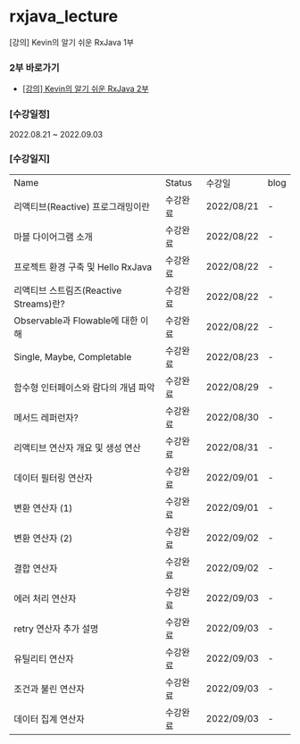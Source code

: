 # rxjava_lecture
[강의] Kevin의 알기 쉬운 RxJava 1부

### 2부 바로가기
* [[강의] Kevin의 알기 쉬운 RxJava 2부](https://github.com/westssun/rxjava-lecture-2)

### [수강일정]
2022.08.21 ~ 2022.09.03
   
### [수강일지]
| | | | |
|-|-|-|-|
|Name|Status|수강일|blog|
|리액티브(Reactive) 프로그래밍이란|수강완료|2022/08/21|-|
|마블 다이어그램 소개|수강완료|2022/08/22|-|
|프로젝트 환경 구축 및 Hello RxJava|수강완료|2022/08/22|-|
|리액티브 스트림즈(Reactive Streams)란?|수강완료|2022/08/22|-|
|Observable과 Flowable에 대한 이해|수강완료|2022/08/22|-|
|Single, Maybe, Completable|수강완료|2022/08/23|-|
|함수형 인터페이스와 람다의 개념 파악|수강완료|2022/08/29|-|
|메서드 레퍼런자?|수강완료|2022/08/30|-|
|리액티브 연산자 개요 및 생성 연산|수강완료|2022/08/31|-|
|데이터 필터링 연산자|수강완료|2022/09/01|-|
|변환 연산자 (1)|수강완료|2022/09/01|-|
|변환 연산자 (2)|수강완료|2022/09/02|-|
|결합 연산자|수강완료|2022/09/02|-|
|에러 처리 연산자|수강완료|2022/09/03|-|
|retry 연산자 추가 설명|수강완료|2022/09/03|-|
|유틸리티 연산자|수강완료|2022/09/03|-|
|조건과 불린 연산자|수강완료|2022/09/03|-|
|데이터 집계 연산자|수강완료|2022/09/03|-|
